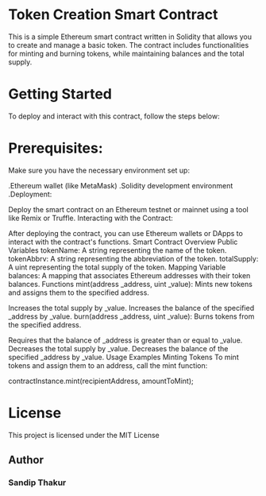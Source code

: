 # Token Creation Smart Contract
This is a simple Ethereum smart contract written in Solidity that allows you to create and manage a basic token. The contract includes functionalities for minting and burning tokens, while maintaining balances and the total supply.

# Getting Started
To deploy and interact with this contract, follow the steps below:

# Prerequisites:
Make sure you have the necessary environment set up:

.Ethereum wallet (like MetaMask)
.Solidity development environment
.Deployment:

Deploy the smart contract on an Ethereum testnet or mainnet using a tool like Remix or Truffle.
Interacting with the Contract:

After deploying the contract, you can use Ethereum wallets or DApps to interact with the contract's functions.
Smart Contract Overview
Public Variables
tokenName: A string representing the name of the token.
tokenAbbrv: A string representing the abbreviation of the token.
totalSupply: A uint representing the total supply of the token.
Mapping Variable
balances: A mapping that associates Ethereum addresses with their token balances.
Functions
mint(address _address, uint _value): Mints new tokens and assigns them to the specified address.

Increases the total supply by _value.
Increases the balance of the specified _address by _value.
burn(address _address, uint _value): Burns tokens from the specified address.

Requires that the balance of _address is greater than or equal to _value.
Decreases the total supply by _value.
Decreases the balance of the specified _address by _value.
Usage Examples
Minting Tokens
To mint tokens and assign them to an address, call the mint function:

contractInstance.mint(recipientAddress, amountToMint);
# License
This project is licensed under the MIT License

## Author
 ### Sandip Thakur 
